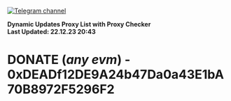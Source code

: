 [![Telegram channel](https://img.shields.io/endpoint?url=https://runkit.io/damiankrawczyk/telegram-badge/branches/master?url=https://t.me/n4z4v0d)](https://t.me/n4z4v0d) 

**Dynamic Updates Proxy List with Proxy Checker**  
**Last Updated: 22.12.23 20:43**

# DONATE (_any evm_) - 0xDEADf12DE9A24b47Da0a43E1bA70B8972F5296F2
